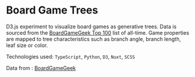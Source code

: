 # Board Game Trees

D3.js experiment to visualize board games as generative trees. Data is sourced from the [BoardGameGeek Top 100](https://boardgamegeek.com/browse/boardgame) list of all-time. Game properties are mapped to tree characteristics such as branch angle, branch length, leaf size or color.

Technologies used: `TypeScript`, `Python`, `D3`, `Nuxt`, `SCSS`

Data from : [BoardGameGeek](https://boardgamegeek.com/)
